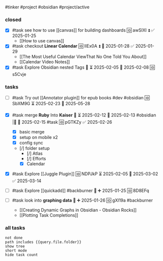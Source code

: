#tinker #project #obsidian #project/active 

### closed

- [x] #task see how to use [[canvas]] for building dashboards 🆔 awSIXI ⏫ ✅ 2025-01-25
	- [[How to use canvas]]
- [x] #task checkout **Linear Calendar** 🆔 IIEx0A ⏫ 📅 2025-01-28 ✅ 2025-01-29
	- [[The Most Useful Calendar ViewThat No One Told You About]]
	- [[Calendar Video Notes]]
- [x] #task Explore Obsidian nested Tags 🔼 ⏳ 2025-02-05 📅 2025-02-08 🆔 s5Cvje

### tasks

- [ ] #task Try out [[Annotator plugin]] for epub books #dev #obsidian 🆔 SbXM9G ⏳ 2025-02-23 📅 2025-05-28

- [x] #task merge **Ruby** Into **Kaiser** **🔼** ⏳ 2025-02-12 📅 2025-02-13 #obsidian |🔼 📅 2025-02-15 #task 🆔 pGTKZy ✅ 2025-02-26
	- [x] basic merge
	- [x] setup on mobile x2
	- [x] config sync
	- [/] folder setup
		- [/] Atlas
		- [/] Efforts
		- [x] Calendar

- [x] #task Explore [[Juggle Plugin]] 🆔 NDPJkP ⏳ 2025-02-05 📅 2025-03-02 ✅ 2025-03-14

- [ ] #task Explore [[quickadd]] #backburner 🔼 ➕ 2025-01-25 🆔 8D8EFq
- [ ] #task look into **graphing data** 🔼 ➕ 2025-01-26 🆔 gXl19a #backburner 
	- [[Creating Dynamic Graphs in Obsidian - Obsidian Rocks]]
	- [[Plotting Task Completions]]

### all tasks
```tasks
not done
path includes {{query.file.folder}}
show tree
short mode
hide task count
```